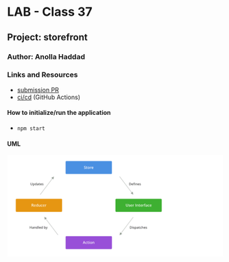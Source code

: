 # LAB - Class 37

## Project: storefront

### Author: Anolla Haddad

### Links and Resources

- [submission PR](https://github.com/401-advanced-javascript-Anolla/storefront/pull/2)
- [ci/cd](https://github.com/401-advanced-javascript-Anolla/storefront/pull/1#partial-pull-merging) (GitHub Actions)
<!-- - [back-end server url](http://xyz.com) (when applicable) -->
<!-- - [front-end application](http://xyz.com) (when applicable)  -->

<!-- ### Setup

#### `.env` requirements (where applicable)

i.e.

- `PORT` - Port Number
- `MONGODB_URI` - URL to the running mongo instance/db -->

#### How to initialize/run the application

- `npm start`

<!-- #### How to use your library (where applicable)

#### Tests

- How do you run tests?
- Any tests of note?
- Describe any tests that you did not complete, skipped, etc -->

#### UML

![UML diagram ](./UML/lab36.png)
